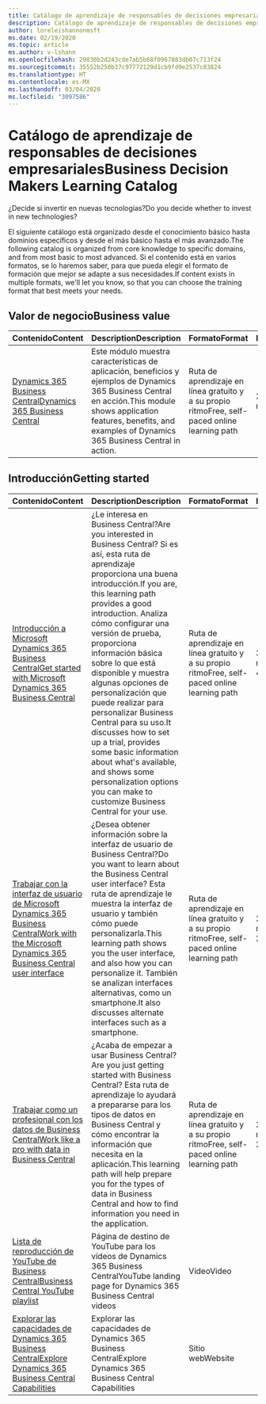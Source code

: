 ```yaml
---
title: Catálogo de aprendizaje de responsables de decisiones empresariales
description: Catálogo de aprendizaje de responsables de decisiones empresariales
author: loreleishannonmsft
ms.date: 02/19/2020
ms.topic: article
ms.author: v-lshann
ms.openlocfilehash: 29830b2d243cde7ab5b68f0967883db07c713f24
ms.sourcegitcommit: 35552b250b37c97772129d1cb9fd9e2537c83824
ms.translationtype: HT
ms.contentlocale: es-MX
ms.lasthandoff: 03/04/2020
ms.locfileid: "3097586"
---
```

# <a name="business-decision-makers-learning-catalog"></a><span data-ttu-id="7d027-103">Catálogo de aprendizaje de responsables de decisiones empresariales</span><span class="sxs-lookup"><span data-stu-id="7d027-103">Business Decision Makers Learning Catalog</span></span>

<span data-ttu-id="7d027-104">¿Decide si invertir en nuevas tecnologías?</span><span class="sxs-lookup"><span data-stu-id="7d027-104">Do you decide whether to invest in new technologies?</span></span>

<span data-ttu-id="7d027-105">El siguiente catálogo está organizado desde el conocimiento básico hasta dominios específicos y desde el más básico hasta el más avanzado.</span><span class="sxs-lookup"><span data-stu-id="7d027-105">The following catalog is organized from core knowledge to specific domains, and from most basic to most advanced.</span></span> <span data-ttu-id="7d027-106">Si el contenido está en varios formatos, se lo haremos saber, para que pueda elegir el formato de formación que mejor se adapte a sus necesidades.</span><span class="sxs-lookup"><span data-stu-id="7d027-106">If content exists in multiple formats, we'll let you know, so that you can choose the training format that best meets your needs.</span></span>  

## <span data-ttu-id="7d027-107">Valor de negocio<a name="busvalue"></a></span><span class="sxs-lookup"><span data-stu-id="7d027-107">Business value<a name="busvalue"></a></span></span>

| <span data-ttu-id="7d027-108">Contenido</span><span class="sxs-lookup"><span data-stu-id="7d027-108">Content</span></span>                                                                 | <span data-ttu-id="7d027-109">Description</span><span class="sxs-lookup"><span data-stu-id="7d027-109">Description</span></span>                                                                                                | <span data-ttu-id="7d027-110">Formato</span><span class="sxs-lookup"><span data-stu-id="7d027-110">Format</span></span>                                | <span data-ttu-id="7d027-111">Longitud</span><span class="sxs-lookup"><span data-stu-id="7d027-111">Length</span></span>     |
|----------------------------------------------------------------------------------------------------------------|------------------------------------------------------------------------------------------------------------|---------------------------------------|------------|
| [<span data-ttu-id="7d027-112">Dynamics 365 Business Central</span><span class="sxs-lookup"><span data-stu-id="7d027-112">Dynamics 365 Business Central</span></span>](https://docs.microsoft.com/learn/modules/dynamics-365-business-central/) | <span data-ttu-id="7d027-113">Este módulo muestra características de aplicación, beneficios y ejemplos de Dynamics 365 Business Central en acción.</span><span class="sxs-lookup"><span data-stu-id="7d027-113">This module shows application features, benefits, and examples of Dynamics 365 Business Central in action.</span></span> | <span data-ttu-id="7d027-114">Ruta de aprendizaje en línea gratuito y a su propio ritmo</span><span class="sxs-lookup"><span data-stu-id="7d027-114">Free, self-paced online learning path</span></span> | <span data-ttu-id="7d027-115">24 minutos</span><span class="sxs-lookup"><span data-stu-id="7d027-115">24 minutes</span></span> |

## <span data-ttu-id="7d027-116">Introducción<a name="get-started"></a></span><span class="sxs-lookup"><span data-stu-id="7d027-116">Getting started<a name="get-started"></a></span></span>

| <span data-ttu-id="7d027-117">Contenido</span><span class="sxs-lookup"><span data-stu-id="7d027-117">Content</span></span>                                                                                                                             | <span data-ttu-id="7d027-118">Description</span><span class="sxs-lookup"><span data-stu-id="7d027-118">Description</span></span>                                                                                                                                                                                                                                                                                      | <span data-ttu-id="7d027-119">Formato</span><span class="sxs-lookup"><span data-stu-id="7d027-119">Format</span></span>                                | <span data-ttu-id="7d027-120">Longitud</span><span class="sxs-lookup"><span data-stu-id="7d027-120">Length</span></span>             |
|------------------------------------------------------------------------------------------------------------------------------------------------------------------------------|--------------------------------------------------------------------------------------------------------------------------------------------------------------------------------------------------------------------------------------------------------------------------------------------------|---------------------------------------|--------------------|
| [<span data-ttu-id="7d027-121">Introducción a Microsoft Dynamics 365 Business Central</span><span class="sxs-lookup"><span data-stu-id="7d027-121">Get started with Microsoft Dynamics 365 Business Central</span></span>](https://docs.microsoft.com/learn/paths/get-started-dynamics-365-business-central/)                          | <span data-ttu-id="7d027-122">¿Le interesa en Business Central?</span><span class="sxs-lookup"><span data-stu-id="7d027-122">Are you interested in Business Central?</span></span> <span data-ttu-id="7d027-123">Si es así, esta ruta de aprendizaje proporciona una buena introducción.</span><span class="sxs-lookup"><span data-stu-id="7d027-123">If you are, this learning path provides a good introduction.</span></span> <span data-ttu-id="7d027-124">Analiza cómo configurar una versión de prueba, proporciona información básica sobre lo que está disponible y muestra algunas opciones de personalización que puede realizar para personalizar Business Central para su uso.</span><span class="sxs-lookup"><span data-stu-id="7d027-124">It discusses how to set up a trial, provides some basic information about what's available, and shows some personalization options you can make to customize Business Central for your use.</span></span> | <span data-ttu-id="7d027-125">Ruta de aprendizaje en línea gratuito y a su propio ritmo</span><span class="sxs-lookup"><span data-stu-id="7d027-125">Free, self-paced online learning path</span></span> | <span data-ttu-id="7d027-126">3 horas 4 minutos</span><span class="sxs-lookup"><span data-stu-id="7d027-126">3 hours 4 minutes</span></span>  |
| [<span data-ttu-id="7d027-127">Trabajar con la interfaz de usuario de Microsoft Dynamics 365 Business Central</span><span class="sxs-lookup"><span data-stu-id="7d027-127">Work with the Microsoft Dynamics 365 Business Central user interface</span></span>](https://docs.microsoft.com/learn/paths/work-with-user-interface-dynamics-365-business-central/) | <span data-ttu-id="7d027-128">¿Desea obtener información sobre la interfaz de usuario de Business Central?</span><span class="sxs-lookup"><span data-stu-id="7d027-128">Do you want to learn about the Business Central user interface?</span></span> <span data-ttu-id="7d027-129">Esta ruta de aprendizaje le muestra la interfaz de usuario y también cómo puede personalizarla.</span><span class="sxs-lookup"><span data-stu-id="7d027-129">This learning path shows you the user interface, and also how you can personalize it.</span></span> <span data-ttu-id="7d027-130">También se analizan interfaces alternativas, como un smartphone.</span><span class="sxs-lookup"><span data-stu-id="7d027-130">It also discusses alternate interfaces such as a smartphone.</span></span>                                                                               | <span data-ttu-id="7d027-131">Ruta de aprendizaje en línea gratuito y a su propio ritmo</span><span class="sxs-lookup"><span data-stu-id="7d027-131">Free, self-paced online learning path</span></span> | <span data-ttu-id="7d027-132">2 horas 27 minutos</span><span class="sxs-lookup"><span data-stu-id="7d027-132">2 hours 27 minutes</span></span> |
| [<span data-ttu-id="7d027-133">Trabajar como un profesional con los datos de Business Central</span><span class="sxs-lookup"><span data-stu-id="7d027-133">Work like a pro with data in Business Central</span></span>](https://docs.microsoft.com/learn/paths/work-pro-data-dynamics-365-business-central)                                    | <span data-ttu-id="7d027-134">¿Acaba de empezar a usar Business Central?</span><span class="sxs-lookup"><span data-stu-id="7d027-134">Are you just getting started with Business Central?</span></span> <span data-ttu-id="7d027-135">Esta ruta de aprendizaje lo ayudará a prepararse para los tipos de datos en Business Central y cómo encontrar la información que necesita en la aplicación.</span><span class="sxs-lookup"><span data-stu-id="7d027-135">This learning path will help prepare you for the types of data in Business Central and how to find information you need in the application.</span></span>                                                                                                  | <span data-ttu-id="7d027-136">Ruta de aprendizaje en línea gratuito y a su propio ritmo</span><span class="sxs-lookup"><span data-stu-id="7d027-136">Free, self-paced online learning path</span></span> | <span data-ttu-id="7d027-137">2 horas 27 minutos</span><span class="sxs-lookup"><span data-stu-id="7d027-137">2 hours 27 minutes</span></span> |
| [<span data-ttu-id="7d027-138">Lista de reproducción de YouTube de Business Central</span><span class="sxs-lookup"><span data-stu-id="7d027-138">Business Central YouTube playlist</span></span>](https://www.youtube.com/playlist?list=PLcakwueIHoT-wVFPKUtmxlqcG1kJ0oqq4)                                                                | <span data-ttu-id="7d027-139">Página de destino de YouTube para los vídeos de Dynamics 365 Business Central</span><span class="sxs-lookup"><span data-stu-id="7d027-139">YouTube landing page for Dynamics 365 Business Central videos</span></span>                                                                                                                                                                                                                                    | <span data-ttu-id="7d027-140">Vídeo</span><span class="sxs-lookup"><span data-stu-id="7d027-140">Video</span></span>                                 |                    |
| [<span data-ttu-id="7d027-141">Explorar las capacidades de Dynamics 365 Business Central</span><span class="sxs-lookup"><span data-stu-id="7d027-141">Explore Dynamics 365 Business Central Capabilities</span></span>](https://dynamics.microsoft.com/business-central/capabilities/)                                                    | <span data-ttu-id="7d027-142">Explorar las capacidades de Dynamics 365 Business Central</span><span class="sxs-lookup"><span data-stu-id="7d027-142">Explore Dynamics 365 Business Central Capabilities</span></span>                                                                                                                                                                                                                                               | <span data-ttu-id="7d027-143">Sitio web</span><span class="sxs-lookup"><span data-stu-id="7d027-143">Website</span></span>                               |                    |
